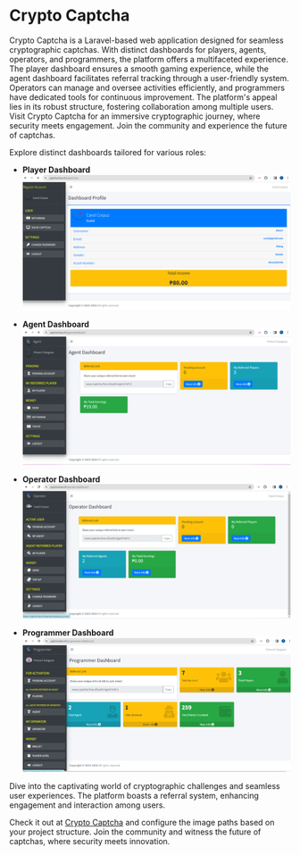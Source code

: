 # Crypto Captcha

Crypto Captcha is a Laravel-based web application designed for seamless cryptographic captchas. With distinct dashboards for players, agents, operators, and programmers, the platform offers a multifaceted experience. The player dashboard ensures a smooth gaming experience, while the agent dashboard facilitates referral tracking through a user-friendly system. Operators can manage and oversee activities efficiently, and programmers have dedicated tools for continuous improvement. The platform's appeal lies in its robust structure, fostering collaboration among multiple users. Visit Crypto Captcha for an immersive cryptographic journey, where security meets engagement. Join the community and experience the future of captchas.

Explore distinct dashboards tailored for various roles:

-   **Player Dashboard**
    ![Screenshot](public/readme/player.png)

-   **Agent Dashboard**
    ![Screenshot](public/readme/agent.png)

-   **Operator Dashboard**
    ![Screenshot](public/readme/operator.png)

-   **Programmer Dashboard**
    ![Screenshot](public/readme/programmer.png)

Dive into the captivating world of cryptographic challenges and seamless user experiences. The platform boasts a referral system, enhancing engagement and interaction among users.

Check it out at [Crypto Captcha](https://www.captcha.free.nf) and configure the image paths based on your project structure. Join the community and witness the future of captchas, where security meets innovation.
